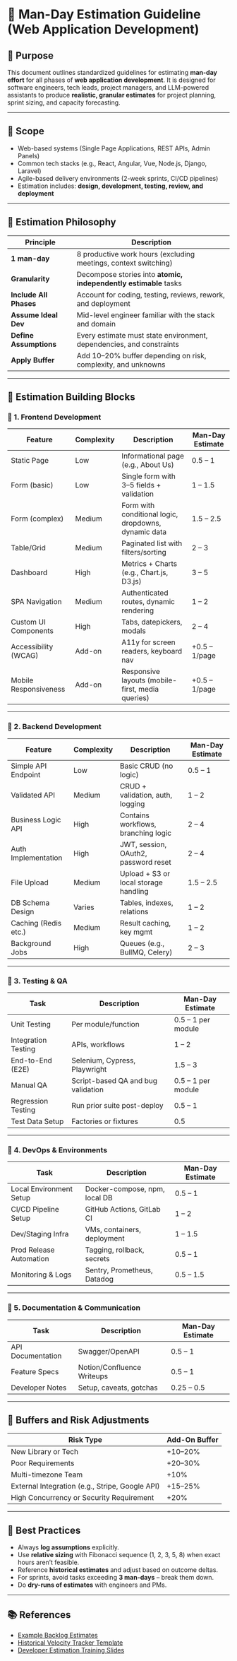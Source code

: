 # 🧮 Man-Day Estimation Guideline (Web Application Development)

## 🔹 Purpose

This document outlines standardized guidelines for estimating **man-day effort** for all phases of **web application development**. It is designed for software engineers, tech leads, project managers, and LLM-powered assistants to produce **realistic, granular estimates** for project planning, sprint sizing, and capacity forecasting.

---

## 🔹 Scope

* Web-based systems (Single Page Applications, REST APIs, Admin Panels)
* Common tech stacks (e.g., React, Angular, Vue, Node.js, Django, Laravel)
* Agile-based delivery environments (2-week sprints, CI/CD pipelines)
* Estimation includes: **design, development, testing, review, and deployment**

---

## 🔹 Estimation Philosophy

| Principle              | Description                                                          |
| ---------------------- | -------------------------------------------------------------------- |
| **1 man-day**          | 8 productive work hours (excluding meetings, context switching)      |
| **Granularity**        | Decompose stories into **atomic, independently estimable** tasks     |
| **Include All Phases** | Account for coding, testing, reviews, rework, and deployment         |
| **Assume Ideal Dev**   | Mid-level engineer familiar with the stack and domain                |
| **Define Assumptions** | Every estimate must state environment, dependencies, and constraints |
| **Apply Buffer**       | Add 10–20% buffer depending on risk, complexity, and unknowns        |

---

## 🔹 Estimation Building Blocks

### 🔸 1. Frontend Development

| Feature               | Complexity | Description                                          | Man-Day Estimate |
| --------------------- | ---------- | ---------------------------------------------------- | ---------------- |
| Static Page           | Low        | Informational page (e.g., About Us)                  | 0.5 – 1          |
| Form (basic)          | Low        | Single form with 3–5 fields + validation             | 1 – 1.5          |
| Form (complex)        | Medium     | Form with conditional logic, dropdowns, dynamic data | 1.5 – 2.5        |
| Table/Grid            | Medium     | Paginated list with filters/sorting                  | 2 – 3            |
| Dashboard             | High       | Metrics + Charts (e.g., Chart.js, D3.js)             | 3 – 5            |
| SPA Navigation        | Medium     | Authenticated routes, dynamic rendering              | 1 – 2            |
| Custom UI Components  | High       | Tabs, datepickers, modals                            | 2 – 4            |
| Accessibility (WCAG)  | Add-on     | A11y for screen readers, keyboard nav                | +0.5 – 1/page    |
| Mobile Responsiveness | Add-on     | Responsive layouts (mobile-first, media queries)     | +0.5 – 1/page    |

---

### 🔸 2. Backend Development

| Feature              | Complexity | Description                           | Man-Day Estimate |
| -------------------- | ---------- | ------------------------------------- | ---------------- |
| Simple API Endpoint  | Low        | Basic CRUD (no logic)                 | 0.5 – 1          |
| Validated API        | Medium     | CRUD + validation, auth, logging      | 1 – 2            |
| Business Logic API   | High       | Contains workflows, branching logic   | 2 – 4            |
| Auth Implementation  | High       | JWT, session, OAuth2, password reset  | 2 – 4            |
| File Upload          | Medium     | Upload + S3 or local storage handling | 1.5 – 2.5        |
| DB Schema Design     | Varies     | Tables, indexes, relations            | 1 – 2            |
| Caching (Redis etc.) | Medium     | Result caching, key mgmt              | 1 – 2            |
| Background Jobs      | High       | Queues (e.g., BullMQ, Celery)         | 2 – 3            |

---

### 🔸 3. Testing & QA

| Task                | Description                        | Man-Day Estimate   |
| ------------------- | ---------------------------------- | ------------------ |
| Unit Testing        | Per module/function                | 0.5 – 1 per module |
| Integration Testing | APIs, workflows                    | 1 – 2              |
| End-to-End (E2E)    | Selenium, Cypress, Playwright      | 1.5 – 3            |
| Manual QA           | Script-based QA and bug validation | 0.5 – 1 per module |
| Regression Testing  | Run prior suite post-deploy        | 0.5 – 1            |
| Test Data Setup     | Factories or fixtures              | 0.5                |

---

### 🔸 4. DevOps & Environments

| Task                    | Description                   | Man-Day Estimate |
| ----------------------- | ----------------------------- | ---------------- |
| Local Environment Setup | Docker-compose, npm, local DB | 0.5 – 1          |
| CI/CD Pipeline Setup    | GitHub Actions, GitLab CI     | 1 – 2            |
| Dev/Staging Infra       | VMs, containers, deployment   | 1 – 1.5          |
| Prod Release Automation | Tagging, rollback, secrets    | 0.5 – 1          |
| Monitoring & Logs       | Sentry, Prometheus, Datadog   | 0.5 – 1.5        |

---

### 🔸 5. Documentation & Communication

| Task              | Description                | Man-Day Estimate |
| ----------------- | -------------------------- | ---------------- |
| API Documentation | Swagger/OpenAPI            | 0.5 – 1          |
| Feature Specs     | Notion/Confluence Writeups | 0.5 – 1          |
| Developer Notes   | Setup, caveats, gotchas    | 0.25 – 0.5       |

---

## 🔹 Buffers and Risk Adjustments

| Risk Type                                       | Add-On Buffer |
| ----------------------------------------------- | ------------- |
| New Library or Tech                             | +10–20%       |
| Poor Requirements                               | +20–30%       |
| Multi-timezone Team                             | +10%          |
| External Integration (e.g., Stripe, Google API) | +15–25%       |
| High Concurrency or Security Requirement        | +20%          |

---

## 🔹 Best Practices

* Always **log assumptions** explicitly.
* Use **relative sizing** with Fibonacci sequence (1, 2, 3, 5, 8) when exact hours aren’t feasible.
* Reference **historical estimates** and adjust based on outcome deltas.
* For sprints, avoid tasks exceeding **3 man-days** – break them down.
* Do **dry-runs of estimates** with engineers and PMs.

---

## 📚 References

* [Example Backlog Estimates](#)
* [Historical Velocity Tracker Template](#)
* [Developer Estimation Training Slides](#)
